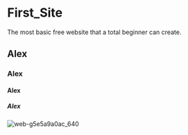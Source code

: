 # First_Site
The most basic free website that a total beginner can create.
## Alex
### Alex
#### Alex
##### Alex

![web-g5e5a9a0ac_640](https://user-images.githubusercontent.com/39047973/135484610-cd0549ba-8cd1-404e-8f77-8b8666cb993c.jpg)
